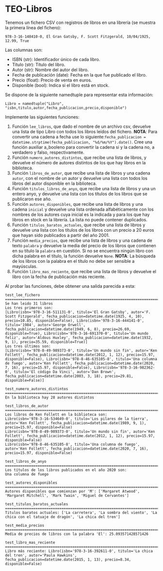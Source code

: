 # TEO-Libros

Tenemos un fichero CSV con registros de libros en una librería (se muestra la primera línea del fichero):

```
978-3-16-148410-0, El Gran Gatsby, F. Scott Fitzgerald, 10/04/1925, 12.99, True
```

Las columnas son:

* ISBN (str): Identificador único de cada libro.
* Título (str): Título del libro.
* Autor (str): Nombre del autor del libro.
* Fecha de publicación (date): Fecha en la que fue publicado el libro.
* Precio (float): Precio de venta en euros.
* Disponible (bool): Indica si el libro está en stock.

Se dispone de la siguiente namedtuple  para representar esta información:

```
Libro = namedtuple("Libro", "isbn,titulo,autor,fecha_publicacion,precio,disponible")
```

Implemente las siguientes funciones:

1. Función ``lee_libros``, que dado el nombre de un archivo csv, devuelve una lista de tipo Libro con todos los libros leídos del fichero. **NOTA**: Para convertir una cadena a fecha use lo siguiente:```fecha_publicacion = datetime.strptime(fecha_publicacion, "%d/%m/%Y").date()```. Cree una función auxiliar a_booleno para convertir la cadena si y la cadena no, a verdadero y falso, respectivamente.
1. Función ``numero_autores_distintos``, que recibe una lista de libros, y devuelve el número de autores distintos de los que hay libros en la biblioteca.
1. Función ``libros_de_autor``, que recibe una lista de libros y una cadena ``autor``, con el nombre de un autor y devuelve una lista con todos los libros del autor disponible en la biblioteca.
1. Función ``titulos_libros_de_anyo``, que recibe una lista de libros y una un entero anyo, y devuelve una lista con  los títulos de los libros que se publicaron ese año.
1. Función ``autores_disponibles``, que recibe una lista de libros y una cadena ``inicial`` y devuelve una lista ordenada alfabéticamente con los nombres de los autores cuya inicial es la indicada y para los que hay libros en stock en la librería. La lista no puede contener duplicados.
1. Función ``titulos_baratos_actuales``, que recibe una lista de libros y devuelve una lista con los títulos de los libros con un precio a 20 euros que hayan sido publicados a partir del año 2001.
1. Función ``media_precios``, que recibe una lista de libros y una cadena de texto ``palabra`` y devuelve la media del precio de los libros que contienen en su título la ``palabra`` en cuestión. Si no se encuentra ningún libro con dicha palabra en el título, la función devuelve ``None``. **NOTA**: La búsqueda de los libros con la palabra en el título no debe ser sensible a mayúsculas.
1. Función ``libro_mas_reciente``, que recibe una lista de libros y devuelve el libro con la fecha de publicación más reciente.

Al probar las funciones, debe obtener una salida parecida a esta:

```
test_lee_fichero ================================================================================================
Se han leido 31 libros
Los tres primeros son:
[Libro(isbn='978-3-16-511131-0', titulo='El Gran Gatsby', autor='F. Scott Fitzgerald', fecha_publicacion=datetime.date(1925, 4, 10), precio=10.85, disponible=False), Libro(isbn='978-3-16-444141-0', titulo='1984', autor='George Orwell', fecha_publicacion=datetime.date(1949, 6, 8), precio=26.69, disponible=True), Libro(isbn='978-3-16-691370-0', titulo='Un mundo feliz', autor='Aldous Huxley', fecha_publicacion=datetime.date(1932, 9, 1), precio=35.59, disponible=True)]
Los tres últimos son:
[Libro(isbn='978-8-49-989373-0', titulo='Un mundo sin fin', autor='Ken Follett', fecha_publicacion=datetime.date(2012, 1, 12), precio=15.97, disponible=False), Libro(isbn='978-8-46-635105-8', titulo='Una columna de fuego', autor='Ken Follett', fecha_publicacion=datetime.date(2020, 7, 16), precio=15.97, disponible=False), Libro(isbn='978-3-16-982362-0', titulo='El código Da Vinci', autor='Dan Brown', fecha_publicacion=datetime.date(2003, 3, 18), precio=29.81, disponible=False)]

test_numero_autores_distintos ================================================================================================
En la biblioteca hay 28 autores distintos

test_libros_de_autor ================================================================================================
Los libros de Ken Follett en la biblioteca son:
Libro(isbn='978-3-16-534649-0', titulo='Los pilares de la tierra', autor='Ken Follett', fecha_publicacion=datetime.date(1989, 9, 1), precio=15.97, disponible=False)    
Libro(isbn='978-8-49-989373-0', titulo='Un mundo sin fin', autor='Ken Follett', fecha_publicacion=datetime.date(2012, 1, 12), precio=15.97, disponible=False)
Libro(isbn='978-8-46-635105-8', titulo='Una columna de fuego', autor='Ken Follett', fecha_publicacion=datetime.date(2020, 7, 16), precio=15.97, disponible=False) 

test_libros_de_anyo ================================================================================================
Los títulos de los libros publicados en el año 2020 son:
Una columna de fuego

test_autores_disponibles ================================================================================================
Autores disponibles que comienzan por 'M': ['Margaret Atwood', 'Margaret Mitchell', 'Mark Twain', 'Miguel de Cervantes']

test_titulos_baratos_actuales ================================================================================================
Titulos baratos actuales: ['La carretera', 'La sombra del viento', 'La chica con el tatuaje de dragón', 'La chica del tren']

test_media_precios ================================================================================================
Media de precios de libros con la palabra 'El': 25.093571428571426

test_libro_mas_reciente ================================================================================================
Libro más reciente: Libro(isbn='978-3-16-392611-0', titulo='La chica del tren', autor='Paula Hawkins', fecha_publicacion=datetime.date(2015, 1, 13), precio=8.34, disponible=False)
```
